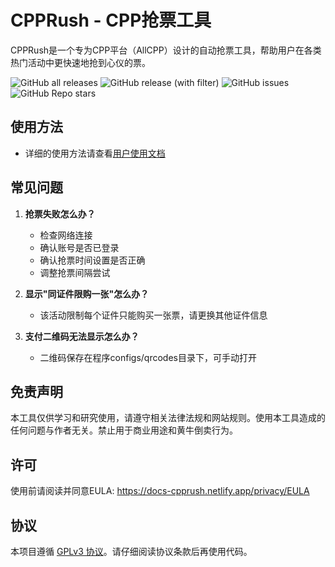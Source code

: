# CPPRush - CPP抢票工具

CPPRush是一个专为CPP平台（AllCPP）设计的自动抢票工具，帮助用户在各类热门活动中更快速地抢到心仪的票。


![GitHub all releases](https://img.shields.io/github/downloads/Hanzzkj652/CPPRush/total)
![GitHub release (with filter)](https://img.shields.io/github/v/release/Hanzzkj652/CPPRush)
![GitHub issues](https://img.shields.io/github/issues/Hanzzkj652/CPPRush)
![GitHub Repo stars](https://img.shields.io/github/stars/Hanzzkj652/CPPRush)

## 使用方法

- 详细的使用方法请查看[用户使用文档](https://docs-cpprush.netlify.app/)

## 常见问题

1. **抢票失败怎么办？**
   - 检查网络连接
   - 确认账号是否已登录
   - 确认抢票时间设置是否正确
   - 调整抢票间隔尝试

2. **显示"同证件限购一张"怎么办？**
   - 该活动限制每个证件只能购买一张票，请更换其他证件信息

3. **支付二维码无法显示怎么办？**
   - 二维码保存在程序configs/qrcodes目录下，可手动打开

## 免责声明

本工具仅供学习和研究使用，请遵守相关法律法规和网站规则。使用本工具造成的任何问题与作者无关。禁止用于商业用途和黄牛倒卖行为。

## 许可

使用前请阅读并同意EULA: https://docs-cpprush.netlify.app/privacy/EULA

## 协议
本项目遵循 [GPLv3 协议](./LICENSE)。请仔细阅读协议条款后再使用代码。
